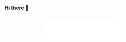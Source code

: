 ### Hi there 👋

<div style="margin:auto; width:50%; padding:10px;">
<img src="https://github.com/Zanark/Zanark/blob/master/assets/BrickWall.png">
</div>

<!--
**Zanark/Zanark** is a ✨ _special_ ✨ repository because its `README.md` (this file) appears on your GitHub profile.

Here are some ideas to get you started:

- 🔭 I’m currently working on ...
- 🌱 I’m currently learning ...
- 👯 I’m looking to collaborate on ...
- 🤔 I’m looking for help with ...
- 💬 Ask me about ...
- 📫 How to reach me: ...
- 😄 Pronouns: ...
- ⚡ Fun fact: ...
-->
